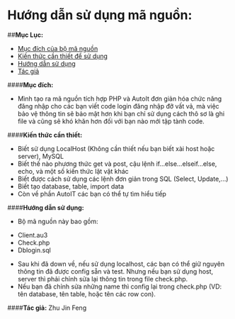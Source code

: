 # Hướng dẫn sử dụng mã nguồn:

##**Mục Lục:**
- [Mục đích của bộ mã nguồn](https://github.com/House-FengFeng/Login-AutoIt-PHP/#m%E1%BB%A5c-%C4%91%C3%ADch)
- [Kiến thức cần thiết để sử dụng](https://github.com/House-FengFeng/Login-AutoIt-PHP/#ki%E1%BA%BFn-th%E1%BB%A9c-c%E1%BA%A7n-thi%E1%BA%BFt)
- [Hướng dẫn sử dụng](https://github.com/House-FengFeng/Login-AutoIt-PHP#h%C6%B0%E1%BB%9Bng-d%E1%BA%ABn-s%E1%BB%AD-d%E1%BB%A5ng)
- [Tác giả](https://github.com/House-FengFeng/Login-AutoIt-PHP/#t%C3%A1c-gi%E1%BA%A3-zhu-jin-feng)

####**Mục đích:**
- Mình tạo ra mã nguồn tích hợp PHP và AutoIt đơn giản hóa chức năng đăng nhập cho các bạn viết code login đăng nhập đỡ vất vả, mà việc bảo vệ thông tin sẽ bảo mật hơn khi bạn chỉ sử dụng cách thô sơ là ghi file và cũng sẽ khó khăn hơn đối với bạn nào mới tập tành code.

####**Kiến thức cần thiết:**
<ul>
  <li>Biết sử dụng LocalHost (Không cần thiết nếu bạn biết xài host hoặc server), MySQL</li>
  <li>Biết thế nào phương thức get và post, cậu lệnh if...else...elseif...else, echo, và một số kiến thức lặt vặt khác</li>
  <li>Biết được cách sử dụng các lệnh đơn giản trong SQL (Select, Update,...)</li>
  <li>Biết tạo database, table, import data</li>
  <li>Còn về phần AutoIT các bạn có thể tự tìm hiểu tiếp</li>
</ul>

####**Hướng dẫn sử dụng:**
- Bộ mã nguồn này bao gồm:
<ul>
  <li>Client.au3</li>
  <li>Check.php</li>
  <li>Dblogin.sql</li>
</ul>

- Sau khi đã down về, nếu sử dụng localhost, các bạn có thể giữ nguyên thông tin đã được config sẵn và test. Nhưng nếu bạn sử dụng host, server thì phải chỉnh sửa lại thông tin trong file check.php.
- Nếu bạn đã chỉnh sửa những name thì config lại trong check.php (VD: tên database, tên table, hoặc tên các row con).

####**Tác giả:** Zhu Jin Feng
